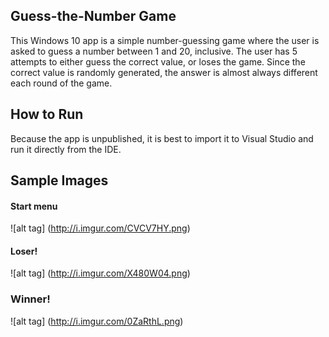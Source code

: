 ## Guess-the-Number Game
This Windows 10 app is a simple number-guessing game where the user is asked to guess a number between 1 and 20, inclusive.
The user has 5 attempts to either guess the correct value, or loses the game. Since the correct value is randomly generated, 
the answer is almost always different each round of the game. 

## How to Run 

Because the app is unpublished, it is best to import it to Visual Studio and run it directly from the IDE. 

## Sample Images 

#### Start menu

![alt tag] (http://i.imgur.com/CVCV7HY.png)

#### Loser! 

![alt tag] (http://i.imgur.com/X480W04.png)

### Winner! 

![alt tag] (http://i.imgur.com/0ZaRthL.png)

